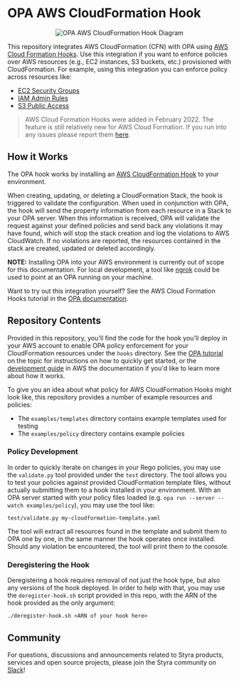 # OPA AWS CloudFormation Hook

<p align="center">
    <img alt="OPA AWS CloudFormation Hook Diagram" src="docs/assets/opa-aws-cloudformation.svg">
</p>

This repository integrates AWS CloudFormation (CFN) with OPA using
[AWS Cloud Formation Hooks](https://aws.amazon.com/about-aws/whats-new/2022/02/aws-announces-general-availability-aws-cloudformation-hooks/).
Use this integration if you want to enforce policies over AWS resources (e.g., EC2 instances, S3 buckets, etc.)
provisioned with CloudFormation. For example, using this integration you can enforce policy across resources like:

* [EC2 Security Groups](https://github.com/StyraInc/opa-aws-cloudformation-hook/blob/main/examples/policy/ec2/security_group/security_group.rego)
* [IAM Admin Rules](https://github.com/StyraInc/opa-aws-cloudformation-hook/blob/main/examples/policy/iam/user/no_admin_test.rego)
* [S3 Public Access](https://github.com/StyraInc/opa-aws-cloudformation-hook/blob/main/examples/policy/s3/bucket/public_access_test.rego)

> AWS Cloud Formation Hooks were added in February 2022. The feature is still relatively new for AWS Cloud Formation.
> If you run into any issues please report them [here](https://github.com/StyraInc/opa-aws-cloudformation-hook/issues).

## How it Works

The OPA hook works by installing an
[AWS CloudFormation Hook](https://docs.aws.amazon.com/cloudformation-cli/latest/userguide/hooks-structure.html)
to your environment.

When creating, updating, or deleting a CloudFormation Stack, the hook is triggered to validate the configuration.
When used in conjunction with OPA, the hook will send the property information from each resource in a Stack to your
OPA server. When this information is received, OPA will validate the request against your defined policies and send
back any violations it may have found, which will stop the stack creation and log the violations to AWS CloudWatch.
If no violations are reported, the resources contained in the stack are created, updated or deleted accordingly.

**NOTE:** Installing OPA into your AWS environment is currently out of scope for this documentation. For local
development, a tool like [ngrok](https://ngrok.com/) could be used to point at an OPA running on your machine.

Want to try out this integration yourself? See the AWS Cloud Formation Hooks tutorial in the
[OPA documentation](https://www.openpolicyagent.org/docs/latest/aws-cloudformation-hooks/).

## Repository Contents

Provided in this repository, you'll find the code for the hook you'll deploy in your AWS account to enable OPA policy
enforcement for your CloudFormation resources under the `hooks` directory. See the
[OPA tutorial](https://www.openpolicyagent.org/docs/latest/aws-cloudformation-hooks/) on the topic for instructions on
how to quickly get started, or the
[development guide](https://docs.aws.amazon.com/cloudformation-cli/latest/userguide/hooks.html)
in AWS the documentation if you'd like to learn more about how it works.

To give you an idea about what policy for AWS CloudFormation Hooks might look like, this repository provides a number
of example resources and policies:

* The `examples/templates` directory contains example templates used for testing
* The `examples/policy` directory contains example policies

### Policy Development

In order to quickly iterate on changes in your Rego policies, you may use the `validate.py` tool provided under the
`test` directory. The tool allows you to test your policies against provided CloudFormation template files, without
actually submitting them to a hook installed in your environment. With an OPA server started with your policy
files loaded (e.g. `opa run --server --watch examples/policy`), you may use the tool like:

```shell
test/validate.py my-cloudformation-template.yaml
```

The tool will extract all resources found in the template and submit them to OPA one by one, in the same manner
the hook operates once installed. Should any violation be encountered, the tool will print them to the console.

### Deregistering the Hook

Deregistering a hook requires removal of not just the hook type, but also any versions of the hook deployed. In order
to help with that, you may use the `deregister-hook.sh` script provided in this repo, with the ARN of the hook provided
as the only argument:

```script
./deregister-hook.sh <ARN of your hook here>
```

## Community

For questions, discussions and announcements related to Styra products, services and open source projects, please join the Styra community on [Slack](https://communityinviter.com/apps/styracommunity/signup)!